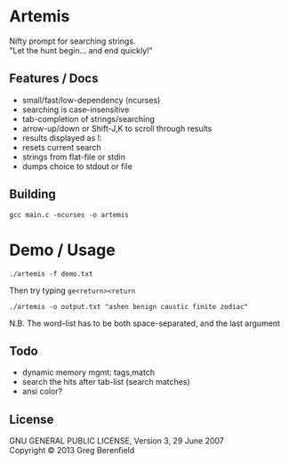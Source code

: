 # Artemis

Nifty prompt for searching strings.  
"Let the hunt begin... and end quickly!"

## Features / Docs

* small/fast/low-dependency (ncurses)
* searching is case-insensitive
* tab-completion of strings/searching
* arrow-up/down or Shift-J,K to scroll through results
* results displayed as !: <chosen strings>
* <space> resets current search
* strings from flat-file or stdin
* dumps choice to stdout or file

## Building

    gcc main.c -ncurses -o artemis

Demo / Usage
============
    ./artemis -f demo.txt
Then try typing `ge<return><return`

    ./artemis -o output.txt "ashen benign caustic finite zodiac"
N.B. The word-list has to be both space-separated, and the last argument

## Todo

* dynamic memory mgmt: tags,match
* search the hits after tab-list (search matches)
* ansi color?

## License

GNU GENERAL PUBLIC LICENSE, Version 3, 29 June 2007  
Copyright © 2013 Greg Berenfield
